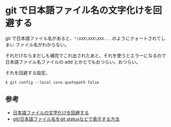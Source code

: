 # git で日本語ファイル名の文字化けを回避する

git で日本語ファイル名があると、`"\XXX\XXX\XXX...` のようにクォートされてしまい
ファイル名がわからない。

それだけならまだしも補完でこれ出されたあと、それを使うとエラーになるので
日本語ファイル名ファイルの add とかとてもおつらい。おつらい。


それを回避する設定。

```
$ git config --local core.quotepath false
```

## 参考

* [日本語ファイルの文字化けを回避する](https://dev.classmethod.jp/tool/git/git-avoid-illegal-charactor-tips/)
* [git/日本語ファイル名をgit statusなどで表示する方法](http://tobysoft.net/wiki/index.php?git%2F%C6%FC%CB%DC%B8%EC%A5%D5%A5%A1%A5%A4%A5%EB%CC%BE%A4%F2git%20status%A4%CA%A4%C9%A4%C7%C9%BD%BC%A8%A4%B9%A4%EB%CA%FD%CB%A1)
